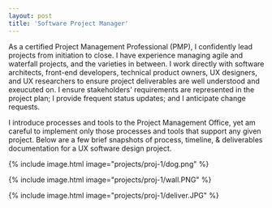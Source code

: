 ```yaml
---
layout: post
title: 'Software Project Manager'
---
```

As a certified Project Management Professional (PMP), I confidently lead projects from initiation to close.  I have experience managing agile and waterfall projects, and the varieties in between.  I work directly with software architects, front-end developers, technical product owners, UX designers, and UX researchers to ensure project deliverables are well understood and exeucuted on.  I ensure stakeholders' requirements are represented in the project plan; I provide frequent status updates; and I anticipate change requests.

I introduce processes and tools to the Project Management Office, yet am careful to implement only those processes and tools that support any given project.  Below are a few brief snapshots of process, timeline, & deliverables documentation for a UX software design project.      

{% include image.html image="projects/proj-1/dog.png" %}

{% include image.html image="projects/proj-1/wall.PNG" %}

{% include image.html image="projects/proj-1/deliver.JPG" %}
